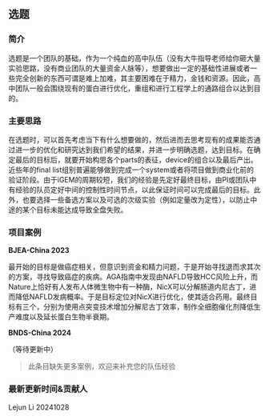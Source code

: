 ## 选题

### 简介

选题是一个团队的基础，作为一个纯血的高中队伍（没有大牛指导老师给你砸大量实验思路，没有商业团队的大量资金人脉等），想要做出一定的基础性进展或者一些完全创新的东西可谓是难上加难，其主要困难在于精力，金钱和资源。因此，高中团队一般会围绕现有的蛋白进行优化，重组和进行工程学上的通路组合以达到目的。

### 主要思路

在选题时，可以首先考虑当下有什么想要做的，然后进而去思考现有的成果能否通过进一步的优化和研究达到我们希望的结果，并进一步明确选题，达到目标。在确定最后的目标后，就要开始构思各个parts的表征，device的组合以及最后产出。近些年的final list组别普遍能够做到完成一个system或者将项目做到商业化前的验证阶段。由于iGEM的周期较短，我们的经验是先定好最终目标，由PI或团队中有经验的队员定好中间的控制性时间节点，以此保证时间可以完成最后的目标。此外，也要选择一些备选方案以及可选的次级实验（例如定量改为定性），以防止中途的某个目标未能达成导致全盘失败。

### 项目案例

**BJEA-China 2023**

最开始的目标是做癌症相关，但意识到资金和精力问题，于是开始寻找退而求其次的方案，寻找导致癌症的疾病。AGA指南中发现由NAFLD导致HCC风险上升，而Nature上恰好有人发布人体微生物中有一种酶，NicX可以分解肠道内尼古丁，进而降低NAFLD发病概率。于是目标定位对NicX进行优化，使其适合药用。最终目标有三个，分别为使用点突变技术增加分解尼古丁效率，制作全细胞催化剂降低生产难度以及延长蛋白生物半衰期。

**BNDS-China 2024**

（等待更新中）

> 此条目缺失更多案例，欢迎来补充您的队伍经验

### 最新更新时间&贡献人

Lejun Li 20241028